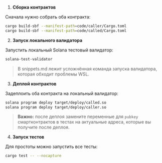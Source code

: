 
1. **Сборка контрактов**  

Сначала нужно собрать оба контракта:  

```bash
cargo build-sbf --manifest-path=code/caller/Cargo.toml
cargo build-sbf --manifest-path=code/called/Cargo.toml
````

2. **Запуск локального валидатора**

Запустить локальный Solana тестовый валидатор:

```bash
solana-test-validator
```

> В snippets.md лежит усложнённая команда запуска валидатора, которая обходит проблемы WSL.

3. **Деплой контрактов**

Задеплоить оба контракта на локальный валидатор:

```bash
solana program deploy target/deploy/called.so
solana program deploy target/deploy/caller.so
```

> **Важно:** после деплоя замените переменные для `pubkey` смартконтрактов в тестах на актуальные адреса, которые вы получите после деплоя.

4. **Запуск тестов**

Для простоты можно запустить все тесты:

```bash
cargo test -- --nocapture
```
